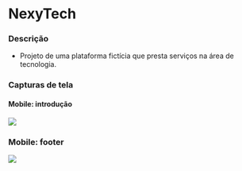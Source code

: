 # NexyTech

### Descrição
- Projeto de uma plataforma fictícia que presta serviços na área de tecnologia.


### Capturas de tela
#### Mobile: introdução
<img src="https://cdn.discordapp.com/attachments/694618905838092319/1040792034774093864/31313.png">

### Mobile: footer
<img src="https://cdn.discordapp.com/attachments/694618905838092319/1040792035076079696/212121.png">
